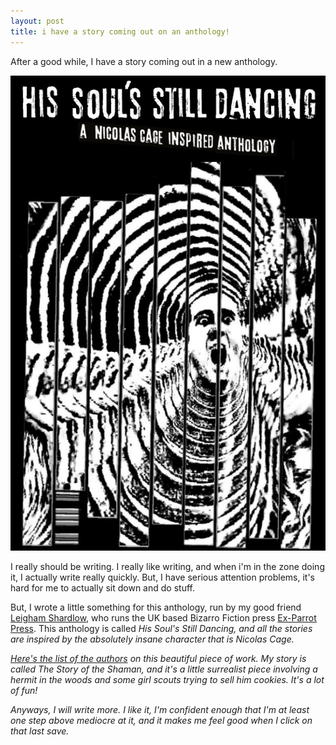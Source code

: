```yaml
---
layout: post
title: i have a story coming out on an anthology!
---
```


<p>After a good while, I have a story coming out in a new anthology.</p>

<img src="/images/anthology_cage.jpg" alt="nick cage anthology cover">

<p>I really should be writing. I really like writing, and when i'm in the zone doing it, I actually write really quickly. But, I have serious attention problems, it's hard for me to actually sit down and do stuff.</p>

<p>But, I wrote a little something for this anthology, run by my good friend <a href="https://twitter.com/G_S_Ball">Leigham Shardlow</a>, who runs the UK based Bizarro Fiction press <a href="https://twitter.com/press_parrot">Ex-Parrot Press</a>. This anthology is called <em>His Soul's Still Dancing<em>, and all the stories are inspired by the absolutely insane character that is Nicolas Cage.

<p><a href="https://twitter.com/press_parrot/status/1504914374263193610/photo/1">Here's the list of the authors</a> on this beautiful piece of work. My story is called <em>The Story of the Shaman</em>, and it's a little surrealist piece involving a hermit in the woods and some girl scouts trying to sell him cookies. It's a lot of fun! </p>

<p>Anyways, I will write more. I like it, I'm confident enough that I'm at least one step above mediocre at it, and it makes me feel good when I click on that last <em>save</em>.</p>
